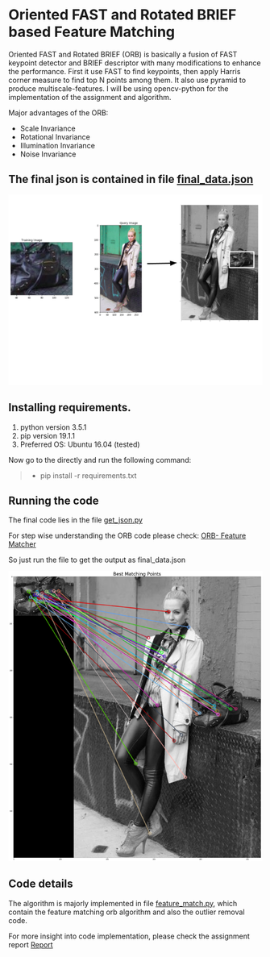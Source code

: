 # Oriented FAST and Rotated BRIEF based Feature Matching

Oriented FAST and Rotated BRIEF (ORB) is basically a fusion of FAST keypoint detector and BRIEF descriptor with many modifications to enhance the performance. First it use FAST to find keypoints, then apply Harris corner measure to find top N points among them. It also use pyramid to produce multiscale-features. I will be using opencv-python for the implementation of the assignment and algorithm.

Major advantages of the ORB:
* Scale Invariance
* Rotational Invariance
* Illumination Invariance
* Noise Invariance

## The final json is contained in file <a href="https://github.com/vishnoitanuj/CV-Feature-Extraction/blob/master/final_data.json">final_data.json</a>

![objective](./images/objective.png)

## Installing requirements.
 1) python version 3.5.1
 2) pip version 19.1.1
 3) Preferred OS: Ubuntu 16.04 (tested)

 Now go to the directly and run the following command:
  
  >* pip install -r requirements.txt

## Running the code
 The final code lies in the file <a href="https://github.com/vishnoitanuj/CV-Feature-Extraction/blob/master/get_json.py">get_json.py</a>

 For step wise understanding the ORB code please check: <a href="https://github.com/vishnoitanuj/CV-Feature-Extraction/blob/master/ORB-%20Feature%20Matcher.ipynb">ORB- Feature Matcher</a>

 So just run the file to get the output as final_data.json

 ![objective](./images/matches.png)

## Code details
 The algorithm is majorly implemented in file <a href="https://github.com/vishnoitanuj/CV-Feature-Extraction/blob/master/feature_match.py">feature_match.py</a>, which contain the feature matching orb algorithm and also the outlier removal code.

For more insight into code implementation, please check the assignment report <a href="https://github.com/vishnoitanuj/CV-Feature-Extraction/blob/master/Report.pdf" target=__blank>Report</a>